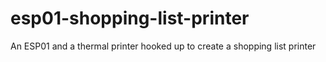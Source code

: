 # esp01-shopping-list-printer
An ESP01 and a thermal printer hooked up to create a shopping list printer
